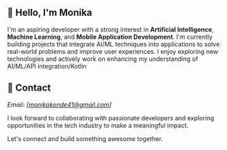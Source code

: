 ## 👋 Hello, I'm Monika
I'm an aspiring developer with a strong interest in **Artificial Intelligence**, **Machine Learning**, and **Mobile Application Development**. I'm currently building projects that integrate AI/ML techniques into applications to solve real-world problems and improve user experiences. I enjoy exploring new technologies and actively work on enhancing my understanding of AI/ML/API integration/Kotlin

## 📲 Contact
*Email:* *[monikakonde41@gmail.com]*

I look forward to collaborating with passionate developers and exploring opportunities in the tech industry to make a meaningful impact.

Let's connect and build something awesome together.





